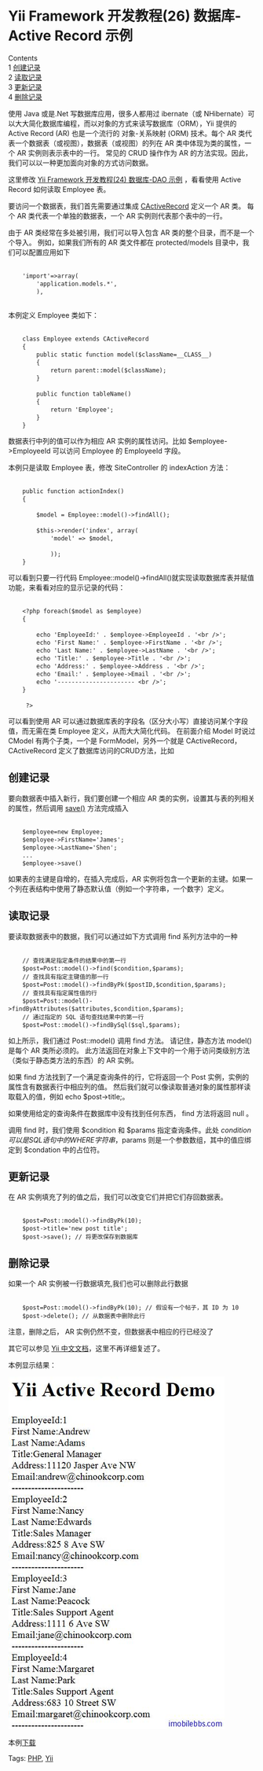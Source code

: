 # Yii Framework 开发教程(26) 数据库-Active Record 示例

  Contents  
1 [创建记录](http://www.imobilebbs.com/wordpress/archives/4047#)  
2 [读取记录](http://www.imobilebbs.com/wordpress/archives/4047#)  
3 [更新记录](http://www.imobilebbs.com/wordpress/archives/4047#)  
4 [删除记录](http://www.imobilebbs.com/wordpress/archives/4047#)

使用 Java 或是.Net 写数据库应用，很多人都用过 ibernate（或 NHibernate）可以大大简化数据库编程，而以对象的方式来读写数据库（ORM），Yii 提供的 Active Record (AR) 也是一个流行的 对象-关系映射 (ORM) 技术。每个 AR 类代表一个数据表（或视图），数据表（或视图）的列在 AR 类中体现为类的属性，一个 AR 实例则表示表中的一行。 常见的 CRUD 操作作为 AR 的方法实现。因此，我们可以以一种更加面向对象的方式访问数据。

这里修改 [Yii Framework 开发教程(24) 数据库-DAO 示例](http://www.imobilebbs.com/wordpress/archives/4036) ，看看使用 Active Record 如何读取 Employee 表。

要访问一个数据表，我们首先需要通过集成 [CActiveRecord](http://www.yiiframework.com/doc/api/1.1/CActiveRecord) 定义一个 AR 类。 每个 AR 类代表一个单独的数据表，一个 AR 实例则代表那个表中的一行。

由于 AR 类经常在多处被引用，我们可以导入包含 AR 类的整个目录，而不是一个个导入。 例如，如果我们所有的 AR 类文件都在 protected/models 目录中，我们可以配置应用如下 

```

    'import'=>array(
    	'application.models.*',
    	), 
    
```

本例定义 Employee 类如下：

```

    class Employee extends CActiveRecord
    {
    	public static function model($className=__CLASS__)
    	{
    		return parent::model($className);
    	}
    
    	public function tableName()
    	{
    		return 'Employee';
    	}
    }

```

数据表行中列的值可以作为相应 AR 实例的属性访问。比如 $employee->EmployeeId 可以访问 Employee 的 EmployeeId 字段。

本例只是读取 Employee 表，修改 SiteController 的 indexAction 方法：

```

    public function actionIndex()
    {
    
    	$model = Employee::model()->findAll();
    
    	$this->render('index', array(
    		'model' => $model,
    
    		));
    }

```

可以看到只要一行代码 Employee::model()->findAll()就实现读取数据库表并赋值功能，来看看对应的显示记录的代码：

```

    <?php foreach($model as $employee)
    {
    
    	echo 'EmployeeId:' . $employee->EmployeeId . '<br />';
    	echo 'First Name:' . $employee->FirstName . '<br />';
    	echo 'Last Name:' . $employee->LastName . '<br />';
    	echo 'Title:' . $employee->Title . '<br />';
    	echo 'Address:' . $employee->Address . '<br />';
    	echo 'Email:' . $employee->Email . '<br />';
    	echo '---------------------- <br />';
    }
    
     ?>

```

可以看到使用 AR 可以通过数据库表的字段名（区分大小写）直接访问某个字段值，而无需在类 Employee 定义，从而大大简化代码。
在前面介绍 Model 时说过 CModel 有两个子类，一个是 FormModel，另外一个就是 CActiveRecord，CActiveRecord 定义了数据库访问的CRUD方法，比如

## 创建记录

要向数据表中插入新行，我们要创建一个相应 AR 类的实例，设置其与表的列相关的属性，然后调用 [save()](http://www.yiiframework.com/doc/api/1.1/CActiveRecord#save) 方法完成插入

```

    $employee=new Employee;
    $employee->FirstName='James';
    $employee->LastName='Shen';
    ...
    $employee->save()

```

如果表的主键是自增的，在插入完成后，AR 实例将包含一个更新的主键。如果一个列在表结构中使用了静态默认值（例如一个字符串，一个数字）定义。

## 读取记录

要读取数据表中的数据，我们可以通过如下方式调用 find 系列方法中的一种

```

    // 查找满足指定条件的结果中的第一行
    $post=Post::model()->find($condition,$params);
    // 查找具有指定主键值的那一行
    $post=Post::model()->findByPk($postID,$condition,$params);
    // 查找具有指定属性值的行
    $post=Post::model()->findByAttributes($attributes,$condition,$params);
    // 通过指定的 SQL 语句查找结果中的第一行
    $post=Post::model()->findBySql($sql,$params);

```

如上所示，我们通过 Post::model() 调用 find 方法。 请记住，静态方法 model() 是每个 AR 类所必须的。 此方法返回在对象上下文中的一个用于访问类级别方法（类似于静态类方法的东西）的 AR 实例。

如果 find 方法找到了一个满足查询条件的行，它将返回一个 Post 实例，实例的属性含有数据表行中相应列的值。 然后我们就可以像读取普通对象的属性那样读取载入的值，例如 echo $post->title;。

如果使用给定的查询条件在数据库中没有找到任何东西， find 方法将返回 null 。

调用 find 时，我们使用 $condition 和 $params 指定查询条件。此处 $condition 可以是 SQL 语句中的 WHERE 字符串，$params 则是一个参数数组，其中的值应绑定到 $condation 中的占位符。

## 更新记录

在 AR 实例填充了列的值之后，我们可以改变它们并把它们存回数据表。

```

    $post=Post::model()->findByPk(10);
    $post->title='new post title';
    $post->save(); // 将更改保存到数据库

```

## 删除记录

如果一个 AR 实例被一行数据填充,我们也可以删除此行数据

```

    $post=Post::model()->findByPk(10); // 假设有一个帖子，其 ID 为 10
    $post->delete(); // 从数据表中删除此行

```

注意，删除之后， AR 实例仍然不变，但数据表中相应的行已经没了

其它可以参见 [Yii 中文文档](http://www.yiiframework.com/doc/guide/1.1/zh_cn/database.ar)，这里不再详细复述了。

本例显示结果：

![picture26.1](images/26.1.jpg)

本例[下载](http://www.imobilebbs.com/download/yii/ActiveRecordDemo.zip)

Tags: [PHP](http://www.imobilebbs.com/wordpress/archives/tag/php), [Yii](http://www.imobilebbs.com/wordpress/archives/tag/yii)

